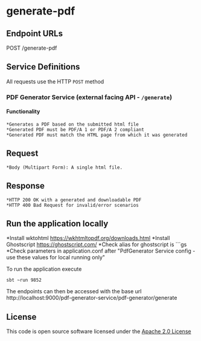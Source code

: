 
# generate-pdf


## Endpoint URLs
POST /generate-pdf 

## Service Definitions

All requests use the HTTP `POST` method  

### PDF Generator Service (external facing API - `/generate`)

#### Functionality

	*Generates a PDF based on the submitted html file
	*Generated PDF must be PDF/A 1 or PDF/A 2 compliant
	*Generated PDF must match the HTML page from which it was generated

## Request
	*Body (Multipart Form): A single html file. 

## Response
	*HTTP 200 OK with a generated and downloadable PDF
	*HTTP 400 Bad Request for invalid/error scenarios

## Run the application locally

*Install wktohtml https://wkhtmltopdf.org/downloads.html
*Install Ghostscript https://ghostscript.com/
*Check alias for ghostscript is ```gs
*Check parameters in application.conf after "PdfGenerator Service config - use these values for local running only"


To run the application execute

```
sbt ~run 9852
```

The endpoints can then be accessed with the base url http://localhost:9000/pdf-generator-service/pdf-generator/generate


## License

This code is open source software licensed under the [Apache 2.0 License]("http://www.apache.org/licenses/LICENSE-2.0.html")
